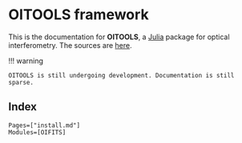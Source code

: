 # OITOOLS framework

This is the documentation for **OITOOLS**, a [Julia](http://julialang.org/) package for optical interferometry.
The sources are [here](https://github.com/fabienbaron/OITOOLS.jl).

!!! warning

    OITOOLS is still undergoing development. Documentation is still sparse.

## Index

```@index
Pages=["install.md"]
Modules=[OIFITS]
```
